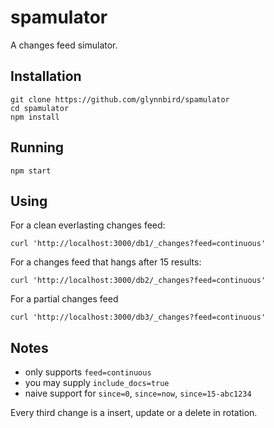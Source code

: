 # spamulator

A changes feed simulator.

## Installation

    git clone https://github.com/glynnbird/spamulator
    cd spamulator
    npm install

## Running

    npm start
    
## Using

For a clean everlasting changes feed:

    curl 'http://localhost:3000/db1/_changes?feed=continuous'

For a changes feed that hangs after 15 results:

    curl 'http://localhost:3000/db2/_changes?feed=continuous'

For a partial changes feed

    curl 'http://localhost:3000/db3/_changes?feed=continuous'

## Notes

- only supports `feed=continuous`
- you may supply `include_docs=true`
- naive support for `since=0`, `since=now`, `since=15-abc1234`

Every third change is a insert, update or a delete in rotation.
